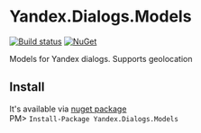 # Yandex.Dialogs.Models
[![Build status](https://ci.appveyor.com/api/projects/status/pi16s96sl9vfjcoc?svg=true)](https://ci.appveyor.com/project/granstel/yandex-dialogs-models)
[![NuGet](https://buildstats.info/nuget/Yandex.Dialogs.Models)](https://www.nuget.org/packages/Yandex.Dialogs.Models)

Models for Yandex dialogs. Supports geolocation

Install
-------
It's available via [nuget package](https://www.nuget.org/packages/Yandex.Dialogs.Models/)  
PM> `Install-Package Yandex.Dialogs.Models`
